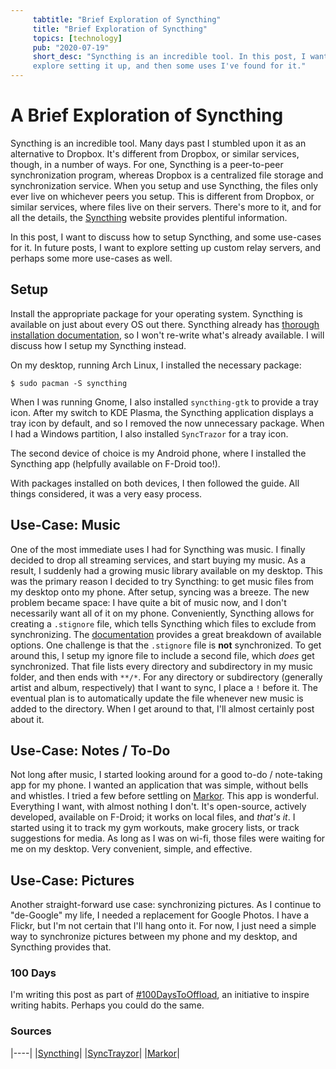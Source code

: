 ```yaml
---
     tabtitle: "Brief Exploration of Syncthing"
     title: "Brief Exploration of Syncthing"
     topics: [technology]
     pub: "2020-07-19"
     short_desc: "Syncthing is an incredible tool. In this post, I want to
     explore setting it up, and then some uses I've found for it."
---
```


# A Brief Exploration of Syncthing

Syncthing is an incredible tool. Many days past I stumbled upon it as an
alternative to Dropbox. It's different from Dropbox, or similar services,
though, in a number of ways. For one, Syncthing is a peer-to-peer
synchronization program, whereas Dropbox is a centralized file storage and
synchronization service. When you setup and use Syncthing, the files only ever
live on whichever peers you setup. This is different from Dropbox, or similar
services, where files live on their servers. There's more to it, and for all the
details, the [Syncthing](https://syncthing.net/) website provides plentiful
information.

In this post, I want to discuss how to setup Syncthing, and some use-cases for
it. In future posts, I want to explore setting up custom relay servers, and
perhaps some more use-cases as well.

## Setup

Install the appropriate package for your operating system. Syncthing is
available on just about every OS out there. Syncthing already has [thorough
installation
documentation](https://docs.syncthing.net/intro/getting-started.html), so I
won't re-write what's already available. I will discuss how I setup my Syncthing
instead.

On my desktop, running Arch Linux, I installed the necessary package:

```
$ sudo pacman -S syncthing
```

When I was running Gnome, I also installed `syncthing-gtk` to provide a tray
icon. After my switch to KDE Plasma, the Syncthing application displays a tray
icon by default, and so I removed the now unnecessary package. When I had a
Windows partition, I also installed `SyncTrazor` for a tray icon.

The second device of choice is my Android phone, where I installed the Syncthing
app (helpfully available on F-Droid too!).

With packages installed on both devices, I then followed the guide. All things
considered, it was a very easy process.

## Use-Case: Music

One of the most immediate uses I had for Syncthing was music. I finally decided
to drop all streaming services, and start buying my music. As a result, I
suddenly had a growing music library available on my desktop.  This was the
primary reason I decided to try Syncthing: to get music files from my desktop
onto my phone. After setup, syncing was a breeze. The new problem became space:
I have quite a bit of music now, and I don't necessarily want all of it on my
phone. Conveniently, Syncthing allows for creating a `.stignore` file, which
tells Syncthing which files to exclude from synchronizing. The
[documentation](https://docs.syncthing.net/users/ignoring.html) provides a great
breakdown of available options. One challenge is that the `.stignore` file is
**not** synchronized. To get around this, I setup my ignore file to include a
second file, which _does_ get synchronized. That file lists every directory and
subdirectory in my music folder, and then ends with `**/*`. For any directory or
subdirectory (generally artist and album, respectively) that I want to sync, I
place a `!` before it. The eventual plan is to automatically update the file
whenever new music is added to the directory. When I get around to that, I'll
almost certainly post about it.

## Use-Case: Notes / To-Do

Not long after music, I started looking around for a good to-do / note-taking
app for my phone. I wanted an application that was simple, without bells and
whistles. I tried a few before settling on
[Markor](https://gsantner.net/project/markor.html). This app is wonderful.
Everything I want, with almost nothing I don't. It's open-source, actively
developed, available on F-Droid; it works on local files, and _that's it_. I
started using it to track my gym workouts, make grocery lists, or track
suggestions for media. As long as I was on wi-fi, those files were waiting for
me on my desktop. Very convenient, simple, and effective.

## Use-Case: Pictures

Another straight-forward use case: synchronizing pictures. As I continue to
"de-Google" my life, I needed a replacement for Google Photos. I have a Flickr,
but I'm not certain that I'll hang onto it. For now, I just need a simple way to
synchronize pictures between my phone and my desktop, and Syncthing provides
that.

### 100 Days
I'm writing this post as part of [#100DaysToOffload](https://100daystooffload),
an initiative to inspire writing habits. Perhaps you could do the same.

### Sources

|----|
|[Syncthing](https://syncthing.net/)|
|[SyncTrayzor](https://github.com/canton7/SyncTrayzor)|
|[Markor](https://gsantner.net/project/markor.html)|
